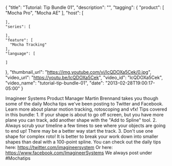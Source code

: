 {
  "title": "Tutorial: Tip Bundle 01",
  "description": "",
  "tagging": {
    "product": [
      "Mocha Pro",
      "Mocha AE"
    ],
    "host": [

    ],
    "series": [

    ],
    "feature": [
      "Mocha Tracking"
    ],
    "language": [

    ]
  },
  "thumbnail_url": "https://img.youtube.com/vi/lcQDOXa5Cek/0.jpg",
  "video_url": "https://youtu.be/lcQDOXa5Cek",
  "video_id": "lcQDOXa5Cek",
  "video_name": "tutorial-tip-bundle-01",
  "date": "2013-02-28T19:00:17-05:00"
}

Imagineer Systems Product Manager Martin Brennand takes you though some of the
daily Mocha tips we've been posting to Twitter and Facebook. Learn more about
planar motion tracking, rotoscoping and vfx! Tips covered in this bundle: 1\.
If your shape is about to go off screen, but you have more plane you can
track, add another shape with the "Add to Spline" tool. 2\. Always scrub your
timeline a few times to see where your objects are going to end up! There may
be a better way start the track. 3\. Don't use one shape for complex roto! It
is better to break your work down into smaller shapes than deal with a
100-point spline. You can check out the daily tips here:
https://twitter.com/imagineersystem Or here:
https://www.facebook.com/ImagineerSystems We always post under #Mochatips



